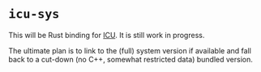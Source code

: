 # `icu-sys`

This will be Rust binding for [ICU]. It is still work in progress.

The ultimate plan is to link to the (full) system version if available and fall back to a cut-down (no C++, somewhat restricted data) bundled version.

[ICU]: http://site.icu-project.org/